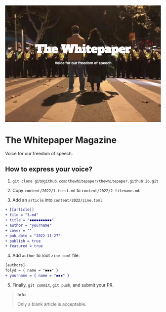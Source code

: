 ![](/static/magazine.png)
# The Whitepaper Magazine

Voice for our freedom of speech.

## How to express your voice?

1. `git clone git@github.com:thewhitepaper/thewhitepaper.github.io.git`

2. Copy `content/2022/1-first.md` to `content/2022/2-filename.md`.

3. Add an `article` into `content/2022/zine.toml`.

```diff
+ [[article]]
+ file = "3.md"
+ title = "◾️◾️◾️◾️◾️◾️◾️◾️◾️◾️"
+ author = "yourname"
+ cover = ""
+ pub_date = "2022-11-27"
+ publish = true
+ featured = true
```

4. Add `author` to root `zine.toml` file.

```diff
[authors]
folyd = { name = "◾️◾️◾️" }
+ yourname = { name = "◾️◾️◾️" }
```

5. Finally, `git commit`, `git push`, and submit your PR.

> **Info**
>
> Only a blank article is acceptable.
